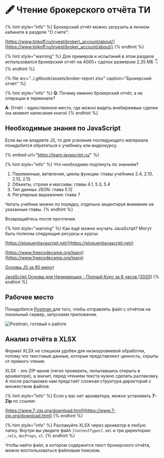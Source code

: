 # 🖋 Чтение брокерского отчёта ТИ

{% hint style="info" %}
Брокерский отчёт можно загрузить в личном кабинете в разделе "О счете":

[https://www.tinkoff.ru/invest/broker\_account/about/](https://www.tinkoff.ru/invest/broker_account/about/)
{% endhint %}

{% hint style="warning" %}
Для примеров и испытаний в этом разделе использовался брокерский отчёт на 4000+ сделок размером 2,35 МБ 👇
{% endhint %}

{% file src="../.gitbook/assets/broker-report.xlsx" caption="Брокерский отчёт" %}

{% hint style="info" %}
**Q**: Почему именно брокерский отчёт, а не операции в терминале? 

**A**: Отчёт - единственное место, где можно видеть внебиржевые сделки \(на момент написания книги\)
{% endhint %}

## Необходимые знания по JavaScript

Если вы не владеете JS, то для усвоения последующего материала понадобится обратиться к учебнику или видеокурсу.

{% embed url="https://learn.javascript.ru/" %}

{% hint style="info" %}
Что необходимо подтянуть по знаниям?

1. Переменные, ветвления, циклы функции: главы учебника 2.4, 2.10, 2.13, 2.15
2. Объекты, строки и массивы: главы 4.1, 5.3, 5.4
3. Тип данных JSON: глава 5.12
4. Регулярные выражения: глава 7

Читать учебник можно по порядку, отдельно акцентируя внимание на указанные главы.
{% endhint %}

Возвращайтесь после прочтения.

{% hint style="warning" %}
Как ещё можно изучать JavaScript? Могут быть полезны следующие ресурсы и курсы:

[https://eloquentjavascript.net/](https://eloquentjavascript.net/)

[https://www.freecodecamp.org/learn](https://www.freecodecamp.org/learn)

[Основы JS за 90 минут](https://m.youtube.com/watch?v=4QHFhIjF2L0)

[JavaScript Основы для Начинающих - Полный Курс за 6 часов \[2020\]](https://www.youtube.com/watch?v=Bluxbh9CaQ0&feature=youtu.be)
{% endhint %}

## Рабочее место

Понадобится [Postman ](getting-started.md#postman)для того, чтобы отправлять файл с отчётом на локальный сервер, запускаем приложение.

![Postman, &#x433;&#x43E;&#x442;&#x43E;&#x432;&#x44B;&#x439; &#x43A; &#x440;&#x430;&#x431;&#x43E;&#x442;&#x435;](../.gitbook/assets/image%20%28117%29.png)

## Анализ отчёта в XLSX

Формат XLSX не слишком удобен для низкоуровневой обработки, потому что текстовые данные, которые представляют ценность, скрыты от прямого чтения.

XLSX - это ZIP-архив \(легко проверить, попытавшись открыть в архиваторе\), а значит, перед чтением текста нужно сделать распаковку. А после распаковки нам предстаёт сложная структура директорий с множеством файлов. 

{% hint style="info" %}
Если у вас нет архиватора, можно установить **7-Zip** по ссылке:

[https://www.7-zip.org/download.html](https://www.7-zip.org/download.html)
{% endhint %}

{% hint style="info" %}
Распакуйте XLSX через архиватор в любую папку. Внутри вы увидите файл `[ContentTypes].xml` и три директории: `_rels`, `docProps`, `xl`.
{% endhint %}

Чтобы найти файл, в котором содержится текст брокерского отчёта, можно воспользоваться файловым поиском.

